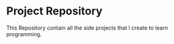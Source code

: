 # Project Repository

This Repository contain all the side projects that I create to learn programming.
